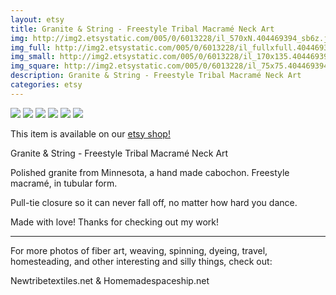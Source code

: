 ```yaml
---
layout: etsy
title: Granite & String - Freestyle Tribal Macramé Neck Art 
img: http://img2.etsystatic.com/005/0/6013228/il_570xN.404469394_sb6z.jpg
img_full: http://img2.etsystatic.com/005/0/6013228/il_fullxfull.404469394_sb6z.jpg
img_small: http://img2.etsystatic.com/005/0/6013228/il_170x135.404469394_sb6z.jpg
img_square: http://img2.etsystatic.com/005/0/6013228/il_75x75.404469394_sb6z.jpg
description: Granite & String - Freestyle Tribal Macramé Neck Art 
categories: etsy 
---
```

<img src="http://img2.etsystatic.com/005/0/6013228/il_570xN.404469394_sb6z.jpg"/>

<img src="http://img2.etsystatic.com/005/0/6013228/il_570xN.404469394_sb6z.jpg"/>

<img src="http://img1.etsystatic.com/003/0/6013228/il_570xN.404467413_rzq2.jpg"/>

<img src="http://img3.etsystatic.com/003/0/6013228/il_570xN.404467363_o3p7.jpg"/>

<img src="http://img3.etsystatic.com/002/0/6013228/il_570xN.404467411_s3eq.jpg"/>

<img src="http://img0.etsystatic.com/002/0/6013228/il_570xN.404637800_2jdg.jpg"/>



This item is available on our <a href="http://www.etsy.com/listing/117362946/granite-string-freestyle-tribal-macrame?utm_source=newtribetextilesjeky&utm_medium=api&utm_campaign=api">etsy shop!</a>

Granite & String - Freestyle Tribal Macramé Neck Art

Polished granite from Minnesota, a hand made cabochon.
Freestyle macramé, in tubular form.

Pull-tie closure so it can never fall off, no matter how hard you dance. 

Made with love!
Thanks for checking out my work!
_________________________________________
For more photos of fiber art, weaving, spinning, dyeing, travel, homesteading, and other interesting and silly things, check out:

Newtribetextiles.net
&
Homemadespaceship.net

